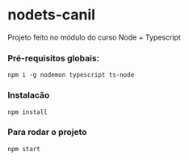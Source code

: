 # nodets-canil
Projeto feito no módulo do curso Node + Typescript

### Pré-requisitos globais: 
  `npm i -g nodemon typescript ts-node`

### Instalacão
  `npm install`

### Para rodar o projeto 
  `npm start`
